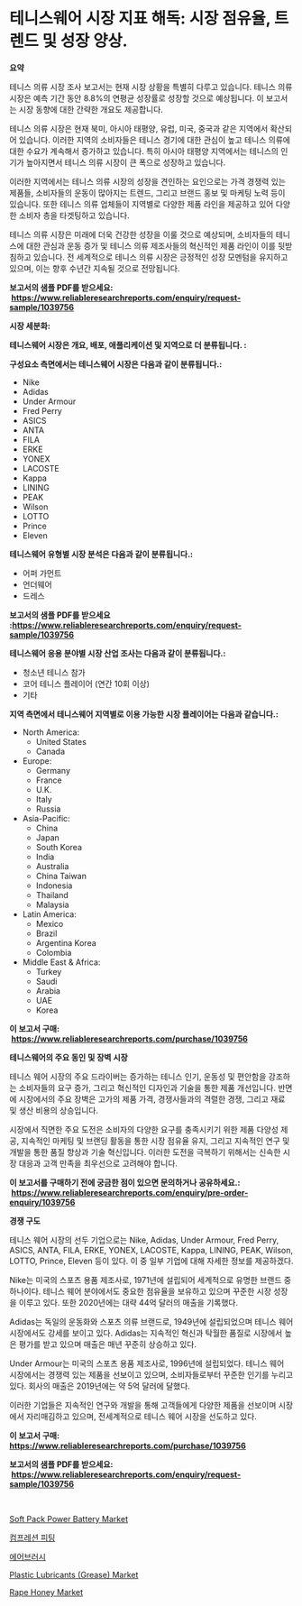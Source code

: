 <p><h1>테니스웨어 시장 지표 해독: 시장 점유율, 트렌드 및 성장 양상.</h1></p><p><strong>요약</strong></p>
<p><p>테니스 의류 시장 조사 보고서는 현재 시장 상황을 특별히 다루고 있습니다. 테니스 의류 시장은 예측 기간 동안 8.8%의 연평균 성장률로 성장할 것으로 예상됩니다. 이 보고서는 시장 동향에 대한 간략한 개요도 제공합니다.</p><p>테니스 의류 시장은 현재 북미, 아시아 태평양, 유럽, 미국, 중국과 같은 지역에서 확산되어 있습니다. 이러한 지역의 소비자들은 테니스 경기에 대한 관심이 높고 테니스 의류에 대한 수요가 계속해서 증가하고 있습니다. 특히 아시아 태평양 지역에서는 테니스의 인기가 높아지면서 테니스 의류 시장이 큰 폭으로 성장하고 있습니다.</p><p>이러한 지역에서는 테니스 의류 시장의 성장을 견인하는 요인으로는 가격 경쟁력 있는 제품들, 소비자들의 운동이 많아지는 트렌드, 그리고 브랜드 홍보 및 마케팅 노력 등이 있습니다. 또한 테니스 의류 업체들이 지역별로 다양한 제품 라인을 제공하고 있어 다양한 소비자 층을 타겟팅하고 있습니다.</p><p>테니스 의류 시장은 미래에 더욱 건강한 성장을 이룰 것으로 예상되며, 소비자들의 테니스에 대한 관심과 운동 증가 및 테니스 의류 제조사들의 혁신적인 제품 라인이 이를 뒷받침하고 있습니다. 전 세계적으로 테니스 의류 시장은 긍정적인 성장 모멘텀을 유지하고 있으며, 이는 향후 수년간 지속될 것으로 전망됩니다.</p></p>
<p><strong>보고서의 샘플 PDF를 받으세요: &nbsp;<a href="https://www.reliableresearchreports.com/enquiry/request-sample/1039756">https://www.reliableresearchreports.com/enquiry/request-sample/1039756</a></strong></p>
<p><strong>시장 세분화:</strong></p>
<p><strong> 테니스웨어 시장은 개요, 배포, 애플리케이션 및 지역으로 더 분류됩니다. :</strong></p>
<p><strong>구성요소 측면에서는 테니스웨어 시장은 다음과 같이 분류됩니다.:</strong></p>
<p><ul><li>Nike</li><li>Adidas</li><li>Under Armour</li><li>Fred Perry</li><li>ASICS</li><li>ANTA</li><li>FILA</li><li>ERKE</li><li>YONEX</li><li>LACOSTE</li><li>Kappa</li><li>LINING</li><li>PEAK</li><li>Wilson</li><li>LOTTO</li><li>Prince</li><li>Eleven</li></ul></p>
<p><strong> 테니스웨어 유형별 시장 분석은 다음과 같이 분류됩니다.:</strong></p>
<p><ul><li>어퍼 가먼트</li><li>언더웨어</li><li>드레스</li></ul></p>
<p><strong>보고서의 샘플 PDF를 받으세요 :<a href="https://www.reliableresearchreports.com/enquiry/request-sample/1039756">https://www.reliableresearchreports.com/enquiry/request-sample/1039756</a></strong></p>
<p><strong> 테니스웨어 응용 분야별 시장 산업 조사는 다음과 같이 분류됩니다.:</strong></p>
<p><ul><li>청소년 테니스 참가</li><li>코어 테니스 플레이어 (연간 10회 이상)</li><li>기타</li></ul></p>
<p><strong>지역 측면에서 테니스웨어 지역별로 이용 가능한 시장 플레이어는 다음과 같습니다.:</strong></p>
<p><ul>
    <li>
        North America:
        <ul>
            <li>United States</li>
            <li>Canada</li>
        </ul>
    </li>
    <li>
        Europe:
        <ul>
            <li>Germany</li>
            <li>France</li>
            <li>U.K.</li>
            <li>Italy</li>
            <li>Russia</li>
        </ul>
    </li>
    <li>
        Asia-Pacific:
        <ul>
            <li>China</li>
            <li>Japan</li>
            <li>South Korea</li>
            <li>India</li>
            <li>Australia</li>
            <li>China Taiwan</li>
            <li>Indonesia</li>
            <li>Thailand</li>
            <li>Malaysia</li>
        </ul>
    </li>
    <li>
        Latin America:
        <ul>
            <li>Mexico</li>
            <li>Brazil</li>
            <li>Argentina Korea</li>
            <li>Colombia</li>
        </ul>
    </li>
    <li>
        Middle East & Africa:
        <ul>
            <li>Turkey</li>
            <li>Saudi</li>
            <li>Arabia</li>
            <li>UAE</li>
            <li>Korea</li>
        </ul>
    </li>
    </ul></p>
<p><strong>이 보고서 구매: &nbsp;<a href="https://www.reliableresearchreports.com/purchase/1039756">https://www.reliableresearchreports.com/purchase/1039756</a></strong></p>
<p><strong>테니스웨어의 주요 동인 및 장벽 시장</strong></p>
<p><p>테니스 웨어 시장의 주요 드라이버는 증가하는 테니스 인기, 운동성 및 편안함을 강조하는 소비자들의 요구 증가, 그리고 혁신적인 디자인과 기술을 통한 제품 개선입니다. 반면에 시장에서의 주요 장벽은 고가의 제품 가격, 경쟁사들과의 격렬한 경쟁, 그리고 재료 및 생산 비용의 상승입니다.</p><p>시장에서 직면한 주요 도전은 소비자의 다양한 요구를 충족시키기 위한 제품 다양성 제공, 지속적인 마케팅 및 브랜딩 활동을 통한 시장 점유율 유지, 그리고 지속적인 연구 및 개발을 통한 품질 향상과 기술 혁신입니다. 이러한 도전을 극복하기 위해서는 신속한 시장 대응과 고객 만족을 최우선으로 고려해야 합니다.</p></p>
<p><strong>이 보고서를 구매하기 전에 궁금한 점이 있으면 문의하거나 공유하세요.: &nbsp;<a href="https://www.reliableresearchreports.com/enquiry/pre-order-enquiry/1039756">https://www.reliableresearchreports.com/enquiry/pre-order-enquiry/1039756</a></strong></p>
<p><strong>경쟁 구도</strong></p>
<p><p>테니스 웨어 시장의 선두 기업으로는 Nike, Adidas, Under Armour, Fred Perry, ASICS, ANTA, FILA, ERKE, YONEX, LACOSTE, Kappa, LINING, PEAK, Wilson, LOTTO, Prince, Eleven 등이 있다. 이 중 일부 기업에 대해 자세한 정보를 제공하겠다.</p><p>Nike는 미국의 스포츠 용품 제조사로, 1971년에 설립되어 세계적으로 유명한 브랜드 중 하나이다. 테니스 웨어 분야에서도 중요한 점유율을 보유하고 있으며 꾸준한 시장 성장을 이루고 있다. 또한 2020년에는 대략 44억 달러의 매출을 기록했다.</p><p>Adidas는 독일의 운동화와 스포츠 의류 브랜드로, 1949년에 설립되었으며 테니스 웨어 시장에서도 강세를 보이고 있다. Adidas는 지속적인 혁신과 탁월한 품질로 시장에서 높은 평가를 받고 있으며 매출은 매년 꾸준히 상승하고 있다.</p><p>Under Armour는 미국의 스포츠 용품 제조사로, 1996년에 설립되었다. 테니스 웨어 시장에서는 경쟁력 있는 제품을 선보이고 있으며, 소비자들로부터 꾸준한 인기를 누리고 있다. 회사의 매출은 2019년에는 약 5억 달러에 달했다.</p><p>이러한 기업들은 지속적인 연구와 개발을 통해 고객들에게 다양한 제품을 선보이며 시장에서 자리매김하고 있으며, 전세계적으로 테니스 웨어 시장을 선도하고 있다.</p></p>
<p><strong>이 보고서 구매: &nbsp; <a href="https://www.reliableresearchreports.com/purchase/1039756">https://www.reliableresearchreports.com/purchase/1039756</a></strong></p>
<p><strong>보고서의 샘플 PDF를 받으세요: &nbsp;<a href="https://www.reliableresearchreports.com/enquiry/request-sample/1039756">https://www.reliableresearchreports.com/enquiry/request-sample/1039756</a></strong><strong></strong></p>
<p>&nbsp;</p>
<p><p><a href="https://zircon-bluebell-299.notion.site/Soft-Pack-Power-Battery-Market-Share-Market-New-Trends-Analysis-Report-By-Type-By-Application-By-983d67bbe7ef43699455e3a0c66d06e3">Soft Pack Power Battery Market</a></p><p><a href="https://github.com/vsap75a286l/Market-Research-Report-List-1/blob/main/1457728309.md">컴프레션 피팅</a></p><p><a href="https://github.com/idcefvhkdut6/Market-Research-Report-List-1/blob/main/4851772308.md">에어브러시</a></p><p><a href="https://github.com/GroverBarry/Market-Research-Report-List-4/blob/main/plastic-lubricants-grease-market.md">Plastic Lubricants (Grease) Market</a></p><p><a href="https://view.publitas.com/reportprime-1/rape-honey-market-research-report-reveals-the-latest-trends-and-opportunities-of-this-market-for-period-from-2024-2031/">Rape Honey Market</a></p></p>